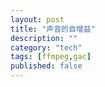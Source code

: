 ```yaml
---
layout: post
title: "声音的自增益"
description: ""
category: "tech"
tags: [ffmpeg,gac]
published: false
---
```


 
